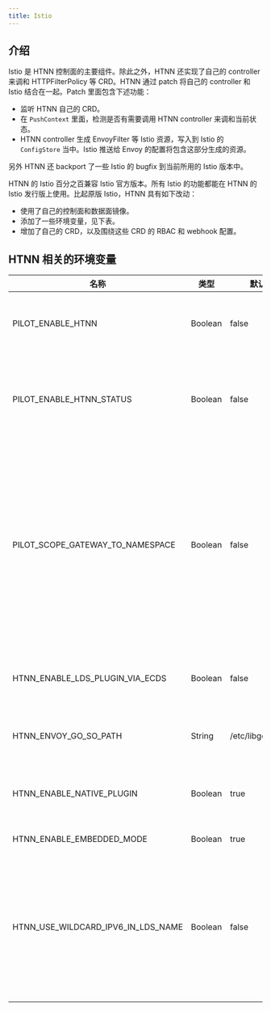 ```yaml
---
title: Istio
---
```


## 介绍

Istio 是 HTNN 控制面的主要组件。除此之外，HTNN 还实现了自己的 controller 来调和 HTTPFilterPolicy 等 CRD。HTNN 通过 patch 将自己的 controller 和 Istio 结合在一起。Patch 里面包含下述功能：

* 监听 HTNN 自己的 CRD。
* 在 `PushContext` 里面，检测是否有需要调用 HTNN controller 来调和当前状态。
* HTNN controller 生成 EnvoyFilter 等 Istio 资源，写入到 Istio 的 `ConfigStore` 当中。Istio 推送给 Envoy 的配置将包含这部分生成的资源。

另外 HTNN 还 backport 了一些 Istio 的 bugfix 到当前所用的 Istio 版本中。

HTNN 的 Istio 百分之百兼容 Istio 官方版本。所有 Istio 的功能都能在 HTNN 的 Istio 发行版上使用。比起原版 Istio，HTNN 具有如下改动：

* 使用了自己的控制面和数据面镜像。
* 添加了一些环境变量，见下表。
* 增加了自己的 CRD，以及围绕这些 CRD 的 RBAC 和 webhook 配置。

## HTNN 相关的环境变量

| 名称                               | 类型    | 默认值            | 说明                                                                                                                                                                        |
|------------------------------------|---------|-------------------|-----------------------------------------------------------------------------------------------------------------------------------------------------------------------------|
| PILOT_ENABLE_HTNN                  | Boolean | false             | 如果启用，Pilot 将监听 HTNN 资源                                                                                                                                           |
| PILOT_ENABLE_HTNN_STATUS           | Boolean | false             | 如果设置为 true，我们将上报状态信息到 HTNN 资源                                                                                                                                |
| PILOT_SCOPE_GATEWAY_TO_NAMESPACE   | Boolean | false             | 此环境变量在 HTNN 中被设置为 true。我们假设 workload 的命名空间等于 gateway 的命名空间，以此减少管理 workload 命名空间的复杂性。                                                        |
| HTNN_ENABLE_LDS_PLUGIN_VIA_ECDS    | Boolean | false             | 启用基于 ECDS 发布 LDS 插件的能力                                                                                                                                             |
| HTNN_ENVOY_GO_SO_PATH              | String  | /etc/libgolang.so | 数据面镜像中 Go 共享库的路径                                                                                                                                              |
| HTNN_ENABLE_NATIVE_PLUGIN          | Boolean | true              | 允许通过 HTNN 控制器配置 Native 插件                                                                                                                                    |
| HTNN_ENABLE_EMBEDDED_MODE           | Boolean | true              | 启用[嵌入模式](../../concept/embedded_mode)                                                                                                                               |
| HTNN_USE_WILDCARD_IPV6_IN_LDS_NAME | Boolean | false             | 在 LDS 名称中使用通配符 IPv6 地址作为默认前缀。如果你的网关默认监听 IPv6 地址，请开启此项。                                                                              | 
